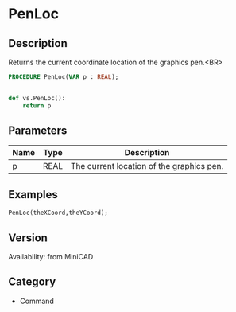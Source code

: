 # PenLoc

## Description
Returns the current coordinate location of the graphics pen.&lt;BR&gt;


```pascal
PROCEDURE PenLoc(VAR p : REAL);
```

```python

def vs.PenLoc():
    return p
```

## Parameters
|Name|Type|Description|
|---|---|---|
|p|REAL|The current location of the graphics pen.|

## Examples
```pascal
PenLoc(theXCoord,theYCoord);


```

## Version
Availability: from MiniCAD
## Category
* Command


